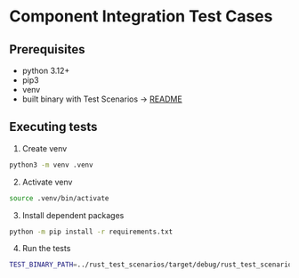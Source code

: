 # Component Integration Test Cases

## Prerequisites
 * python 3.12+
 * pip3
 * venv
 * built binary with Test Scenarios -> [README](../rust_test_scenarios/README.md)

## Executing tests
 1. Create venv
 ```bash
 python3 -m venv .venv
 ```
 2. Activate venv
 ```bash
 source .venv/bin/activate
 ```
 3. Install dependent packages
 ```bash
 python -m pip install -r requirements.txt
 ```
 4. Run the tests
 ```sh
 TEST_BINARY_PATH=../rust_test_scenarios/target/debug/rust_test_scenarios python -m pytest -vv --self-contained-html --html=report.html
 ```
